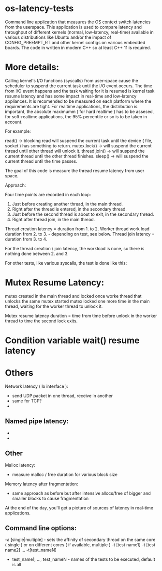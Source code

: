 # os-latency-tests
Command line application that measures the OS context switch latencies from the userspace.
This application is used to compare latency and throughput of different kernels 
(normal, low-latency, real-time) available in various distributions like Ubuntu and/or 
the impact of CONFIG_PREEMPT_RT and other kernel configs on various embedded boards.
The code in written in modern C++ so at least C++ 11 is required.

More details:
============

Calling kernel's I/O functions (syscalls) from user-space cause the scheduler to suspend the current
task until the I/O event occurs. The time from I/O event happens and the task waiting for it is resumed is
kernel task resume latency and has some impact in real-time and low-latency appliances. 
It is recomended to be measured on each platform where the requirements are tight.
For realtime applications, the distribution is important, the absolute maximumm ( for hard realtime ) has to be assesed,
for soft-realtime applications, the 95% percentile or so is to be taken in account.

For example: 

read()        -> blocking read will suspend the current task until the device ( file, socket ) has something to return.
mutex.lock()  -> will suspend the current thread until other thread will unlock it.
thread.join() -> will suspend the current thread until the other thread finishes.
sleep()       -> will suspend the current thread until the time passes.

The goal of this code is measure the thread resume latency from user space.

Approach:

Four time points are recorded in each loop:

1. Just before creating another thread, in the main thread.
2. Right after the thread is entered, in the secondary thread.
3. Just before the second thread is about to exit, in the secondary thread.
4. Right after thread join, in the main thread.


Thread creation latency = duration from 1. to 2.
Worker thread work load duration from 2. to 3. - depending on test, see below.
Thread join latency = duration from 3. to 4.

For the thread creation / join latency, the workload is none, so there is nothing done between 2. and 3.

For other tests, like various syscalls, the test is done like this:

Mutex Resume Latency:
====================

mutex created in the main thread and locked once
worke thread that unlocks the same mutex started
mutex locked one more time in the main thread, waiting for the worker thread to unlock it.

Mutex resume latency duration = time from time before unlock in the worker thread to time the second lock exits.


Condition variable wait() resume latency
========================================


Others
======


Network latency ( lo interface ):
- send UDP packet in one thread, receive in another  
- same for TCP?
- 
Named pipe latency:
-
-
-

Other
-----

Malloc latency:

- measure malloc / free duration for various block size 

Memory latency after fragmentation:
- same approach as before but after intensive allocs/free of bigger and smaller blocks to cause fragmentation


At the end of the day, you'll get a picture of sources of latency in real-time applications.


Command line options:
--------------------

-a [single|multiple] - sets the affinity of secondary thread on the same core ( single ) or on different cores ( if available, multiple )
-t [test name1] -t [test name2] ... -t[test_nameN]
   - test_name1, ..., test_nameN - names of the tests to be executed, default is all

